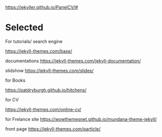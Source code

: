 https://jekyller.github.io/PanelCV/#


# Selected

For tutorials/ search engine

https://jekyll-themes.com/base/


documentations
https://jekyll-themes.com/jekyll-documentation/


slidshow
https://jekyll-themes.com/slides/


for Books

https://patdryburgh.github.io/hitchens/


for CV

https://jekyll-themes.com/online-cv/


for Frelance site
https://wowthemesnet.github.io/mundana-theme-jekyll/


front page
https://jekyll-themes.com/particle/
